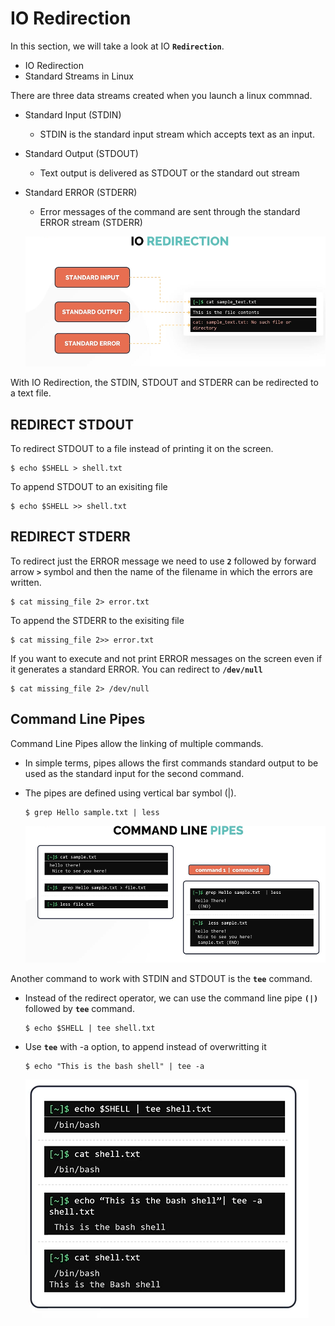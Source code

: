# IO Redirection


In this section, we will take a look at IO **`Redirection`**.
- IO Redirection
- Standard Streams in Linux

There are three data streams created when you launch a linux commnad.
- Standard Input (STDIN)
  - STDIN is the standard input stream which accepts text as an input.
- Standard Output (STDOUT)
  - Text output is delivered as STDOUT or the standard out stream
- Standard ERROR (STDERR)
  - Error messages of the command are sent through the standard ERROR stream (STDERR)
  
  ![io](../../images/io.PNG)
  
With IO Redirection, the STDIN, STDOUT and STDERR can be redirected to a text file.

## REDIRECT STDOUT

To redirect STDOUT to a file instead of printing it on the screen.
```
$ echo $SHELL > shell.txt
```

To append STDOUT to an exisiting file
```
$ echo $SHELL >> shell.txt
```

## REDIRECT STDERR

To redirect just the ERROR message we need to use **`2`** followed by forward arrow **`>`** symbol and then the name of the filename in which the errors are written.
```
$ cat missing_file 2> error.txt
```

To append the STDERR to the exisiting file
```
$ cat missing_file 2>> error.txt
```

If you want to execute and not print ERROR messages on the screen even if it generates a standard ERROR. You can redirect to **`/dev/null`** 
```
$ cat missing_file 2> /dev/null
```

## Command Line Pipes

Command Line Pipes allow the linking of multiple commands.
- In simple terms, pipes allows the first commands standard output to be used as the standard input for the second command.
- The pipes are defined using vertical bar symbol (|).

  ```
  $ grep Hello sample.txt | less 
  ```
    ![pipe](../../images/pipe.PNG)
    
Another command to work with STDIN and STDOUT is the **`tee`** command.
- Instead of the redirect operator, we can use the command line pipe **`(|)`** followed by **`tee`** command.
  ```
  $ echo $SHELL | tee shell.txt
  ```
     
 - Use **`tee`** with -a option, to append instead of overwritting it
   ```
   $ echo "This is the bash shell" | tee -a
   ```
   
      ![tee](../../images/tee.PNG)
  
